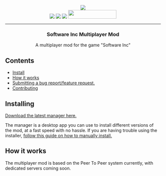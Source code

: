 <div align="center">
  <a href="https://cal3432.github.io/software-inc-multiplayer"><img  src="https://raw.githubusercontent.com/cal3432/software-inc-multiplayer/master/swinc.multiplayer/Assets/Logo/Square44x44Logo.targetsize-256.png" /></a><br>
  <a href="https://github.com/cal3432/software-inc-multiplayer/issues"><img  src="https://img.shields.io/github/issues/cal3432/software-inc-multiplayer?style=for-the-badge" /></a>
  <a href="https://github.com/cal3432/software-inc-multiplayer/stargazers"><img  src="https://img.shields.io/github/stars/cal3432/software-inc-multiplayer?style=for-the-badge" /></a>
  <a href="https://github.com/cal3432/software-inc-multiplayer/releases"><img  src="https://img.shields.io/github/downloads/cal3432/software-inc-multiplayer/total?style=for-the-badge" /></a>
  <a href="https://discord.gg/qExqQcW"><img width="156" height="28" src="https://i.imgur.com/RokeTxs.png" /></a>
  <hr>
  <h3>Software Inc Multiplayer Mod</h3>
  <p>A multiplayer mod for the game "Software Inc"</p>
</div>

<h2>Contents</h2>

- <a href="#installing">Install</a>
- <a href="#how-it-works">How it works</a>
- <a href="#bug-reports-and-feature-requests">Submitting a bug report/feature request.</a>
- <a href="#contributing">Contributing</a>

<h2>Installing</h2>

<a href="https://github.com/cal3432/software-inc-multiplayer/releases/tag/2.0.0-launcher"> Download the latest manager here.</a>

The manager is a desktop app you can use to install different versions of the mod, at a fast speed with no hassle. If you are having trouble using the installer, <a href="">follow this guide on how to manually install.</a>

<h2>How it works</h2>

The multiplayer mod is based on the Peer To Peer system currently, with dedicated servers coming soon.

